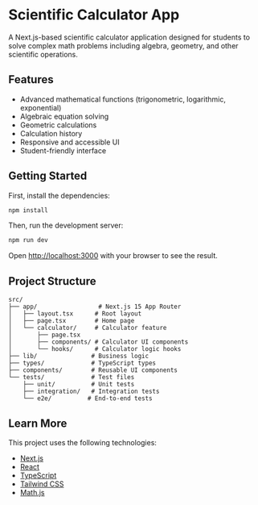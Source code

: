 # Scientific Calculator App

A Next.js-based scientific calculator application designed for students to solve complex math problems including algebra, geometry, and other scientific operations.

## Features

- Advanced mathematical functions (trigonometric, logarithmic, exponential)
- Algebraic equation solving
- Geometric calculations
- Calculation history
- Responsive and accessible UI
- Student-friendly interface

## Getting Started

First, install the dependencies:

```bash
npm install
```

Then, run the development server:

```bash
npm run dev
```

Open [http://localhost:3000](http://localhost:3000) with your browser to see the result.

## Project Structure

```
src/
├── app/                 # Next.js 15 App Router
│   ├── layout.tsx      # Root layout
│   ├── page.tsx        # Home page
│   └── calculator/     # Calculator feature
│       ├── page.tsx
│       ├── components/ # Calculator UI components
│       └── hooks/      # Calculator logic hooks
├── lib/               # Business logic
├── types/             # TypeScript types
├── components/        # Reusable UI components
└── tests/             # Test files
    ├── unit/          # Unit tests
    ├── integration/   # Integration tests
    └── e2e/          # End-to-end tests
```

## Learn More

This project uses the following technologies:
- [Next.js](https://nextjs.org/)
- [React](https://reactjs.org/)
- [TypeScript](https://www.typescriptlang.org/)
- [Tailwind CSS](https://tailwindcss.com/)
- [Math.js](https://mathjs.org/)